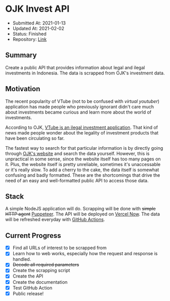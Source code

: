 # OJK Invest API

- Submitted At: 2021-01-13
- Updated At: 2021-02-02
- Status: Finished
- Repository: [Link](https://github.com/Namchee/ojk-invest-api)

## Summary

Create a public API that provides information about legal and ilegal investments in Indonesia. The data is scrapped from OJK's investment data.
## Motivation

The recent popularity of VTube (not to be confused with _virtual youtuber_) application has made people who previously ignorant didn't care much about investments became curious and learn more about the world of investments.

According to OJK, [VTube is an ilegal investment application](https://kumparan.com/kumparanbisnis/satgas-waspada-investasi-ojk-tegaskan-vtube-belum-punya-izin-masih-ilegal-1v4qptXlSeP). That kind of news made people wonder about the legality of investment products that have been circulating so far.

The fastest way to search for that particular information is by directly going through [OJK's website](https://www.ojk.go.id/Default.aspx) and search the data yourself. However, this is unpractical in some sense, since the website itself has too many pages on it. Plus, the website itself is pretty unreliable, sometimes it's unaccessable or it's really slow. To add a cherry to the cake, the data itself is somewhat confusing and badly formatted. These are the shortcomings that drive the need of an easy and well-formatted public API to access those data.

## Stack

A simple NodeJS application will do. Scrapping will be done with ~~simple HTTP agent~~ [Puppeteer](https://pptr.dev/). The API will be deployed on [Vercel Now](https://vercel.com). The data will be refreshed everyday with [GitHub Actions](https://github.com/features/actions).

## Current Progress

- [x] Find all URLs of interest to be scrapped from
- [x] Learn how to web works, especially how the request and response is handled.
- [x] ~~Decode all required parameters~~
- [x] Create the scrapping script
- [x] Create the API
- [x] Create the documentation 
- [x] Test GitHub Action
- [x] Public release!
